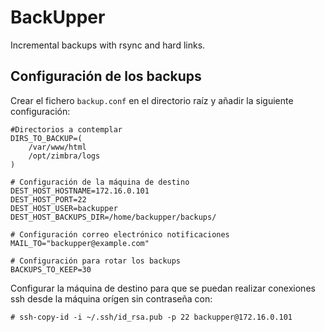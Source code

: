 # BackUpper

Incremental backups with rsync and hard links.

## Configuración de los backups

Crear el fichero `backup.conf` en el directorio raíz y añadir la siguiente configuración:
```
#Directorios a contemplar
DIRS_TO_BACKUP=(
    /var/www/html
    /opt/zimbra/logs
)

# Configuración de la máquina de destino
DEST_HOST_HOSTNAME=172.16.0.101
DEST_HOST_PORT=22
DEST_HOST_USER=backupper
DEST_HOST_BACKUPS_DIR=/home/backupper/backups/

# Configuración correo electrónico notificaciones
MAIL_TO="backupper@example.com"

# Configuración para rotar los backups
BACKUPS_TO_KEEP=30
```

Configurar la máquina de destino para que se puedan realizar conexiones ssh desde la máquina orígen sin contraseña con:
```
# ssh-copy-id -i ~/.ssh/id_rsa.pub -p 22 backupper@172.16.0.101
```
